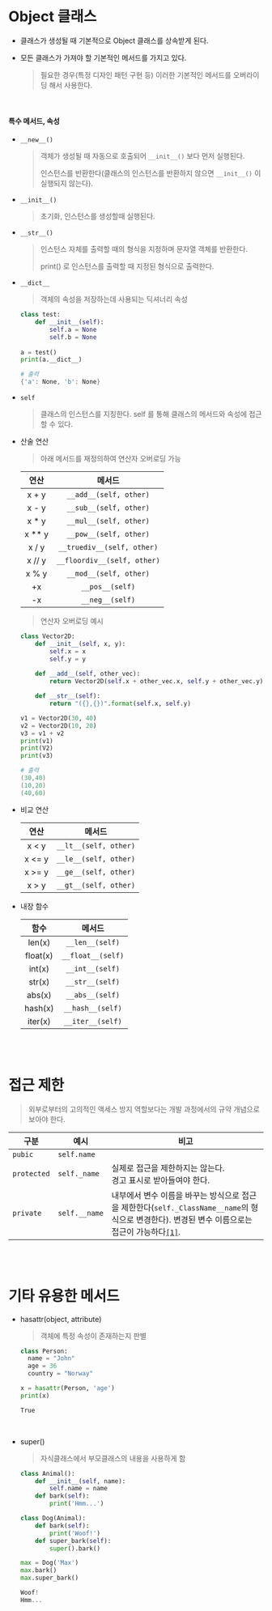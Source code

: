 # Object 클래스

* 클래스가 생성될 때 기본적으로 Object 클래스를 상속받게 된다.

* 모든 클래스가 가져야 할 기본적인 메서드를 가지고 있다.

  > 필요한 경우(특정 디자인 패턴 구현 등) 이러한 기본적인 메서드를 오버라이딩 해서 사용한다.

<br>

#### 특수 메서드, 속성

* `__new__()`

  > 객체가 생성될 때 자동으로 호출되어 `__init__()` 보다 먼저 실행된다. 
  >
  > 인스턴스를 반환한다(클래스의 인스턴스를 반환하지 않으면 `__init__()` 이 실행되지 않는다).
* `__init__()`

  > 초기화, 인스턴스를 생성할때 실행된다.

* `__str__()`

  > 인스턴스 자체를 출력할 때의 형식을 지정하며 문자열 객체를 반환한다.
  >
  > print() 로 인스턴스를 출력할 때 지정된 형식으로 출력한다.

* `__dict__`

  > 객체의 속성을 저장하는데 사용되는 딕셔너리 속성

  ```python
  class test:
      def __init__(self):
          self.a = None
          self.b = None
      
  a = test()
  print(a.__dict__)
  ```

  ```powershell
  # 출력
  {'a': None, 'b': None}
  ```

* `self`

  > 클래스의 인스턴스를 지칭한다. self 를 통해 클래스의 메서드와 속성에 접근할 수 있다.

* 산술 연산

  > 아래 메서드를 재정의하여 연산자 오버로딩 가능

  |  연산  |           메서드            |
  | :----: | :-------------------------: |
  | x + y  |   `__add__(self, other)`    |
  | x - y  |   `__sub__(self, other)`    |
  | x * y  |   `__mul__(self, other)`    |
  | x ** y |   `__pow__(self, other)`    |
  | x / y  | `__truediv__(self, other)`  |
  | x // y | `__floordiv__(self, other)` |
  | x % y  |   `__mod__(self, other)`    |
  |   +x   |       `__pos__(self)`       |
  |   -x   |       `__neg__(self)`       |

  > 연산자 오버로딩 예시

  ```python
  class Vector2D:
      def __init__(self, x, y):
          self.x = x
          self.y = y
      
      def __add__(self, other_vec):
          return Vector2D(self.x + other_vec.x, self.y + other_vec.y)
  
      def __str__(self):
          return "({},{})".format(self.x, self.y)
  
  v1 = Vector2D(30, 40)
  v2 = Vector2D(10, 20)
  v3 = v1 + v2
  print(v1)
  print(V2)
  print(v3)
  ```

  ```powershell
  # 출력
  (30,40)
  (10,20)
  (40,60)
  ```

* 비교 연산

  |  연산  |        메서드         |
  | :----: | :-------------------: |
  | x < y  | `__lt__(self, other)` |
  | x <= y | `__le__(self, other)` |
  | x >= y | `__ge__(self, other)` |
  | x > y  | `__gt__(self, other)` |

* 내장 함수

  |   함수   |      메서드       |
  | :------: | :---------------: |
  |  len(x)  |  `__len__(self)`  |
  | float(x) | `__float__(self)` |
  |  int(x)  |  `__int__(self)`  |
  |  str(x)  |  `__str__(self)`  |
  |  abs(x)  |  `__abs__(self)`  |
  | hash(x)  | `__hash__(self)`  |
  | iter(x)  | `__iter__(self)`  |

<br>

<br>

# 접근 제한

> 외부로부터의 고의적인 액세스 방지 역할보다는 개발 과정에서의 규약 개념으로 보아야 한다.

| 구분        | 예시          | 비고                                                         |
| ----------- | ------------- | ------------------------------------------------------------ |
| `pubic`     | `self.name`   |                                                              |
| `protected` | `self._name`  | 실제로 접근을 제한하지는 않는다.<br>경고 표시로 받아들여야 한다. |
| `private`   | `self.__name` | 내부에서 변수 이름을 바꾸는 방식으로 접근을 제한한다(`self._ClassName__name`의 형식으로 변경한다). 변경된 변수 이름으로는 접근이 가능하다[`[1]`](https://stackoverflow.com/questions/70528/why-are-pythons-private-methods-not-actually-private). |

<br>

<br>

# 기타 유용한 메서드

* hasattr(object, attribute)

  > 객체에 특정 속성이 존재하는지 판별

  ```python
  class Person:
    name = "John"
    age = 36
    country = "Norway"
  
  x = hasattr(Person, 'age')
  print(x)
  
  ```

  ```powershell
  True
  ```

  <br>

* super()

  > 자식클래스에서 부모클래스의 내용을 사용하게 함

  ```python
  class Animal():
      def __init__(self, name):
          self.name = name
      def bark(self):
          print('Hmm...')
  
  class Dog(Animal):
      def bark(self):
          print('Woof!')
      def super_bark(self):
          super().bark()
  
  max = Dog('Max')
  max.bark()
  max.super_bark()
  ```

  ```powershell
  Woof!
  Hmm...
  ```

  

  
